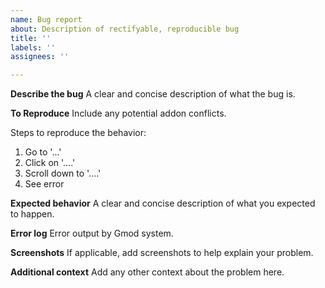 ```yaml
---
name: Bug report
about: Description of rectifyable, reproducible bug
title: ''
labels: ''
assignees: ''

---
```


**Describe the bug**
A clear and concise description of what the bug is.

**To Reproduce**
Include any potential addon conflicts.

Steps to reproduce the behavior:
1. Go to '...'
2. Click on '....'
3. Scroll down to '....'
4. See error

**Expected behavior**
A clear and concise description of what you expected to happen.

**Error log**
Error output by Gmod system.

**Screenshots**
If applicable, add screenshots to help explain your problem.

**Additional context**
Add any other context about the problem here.
